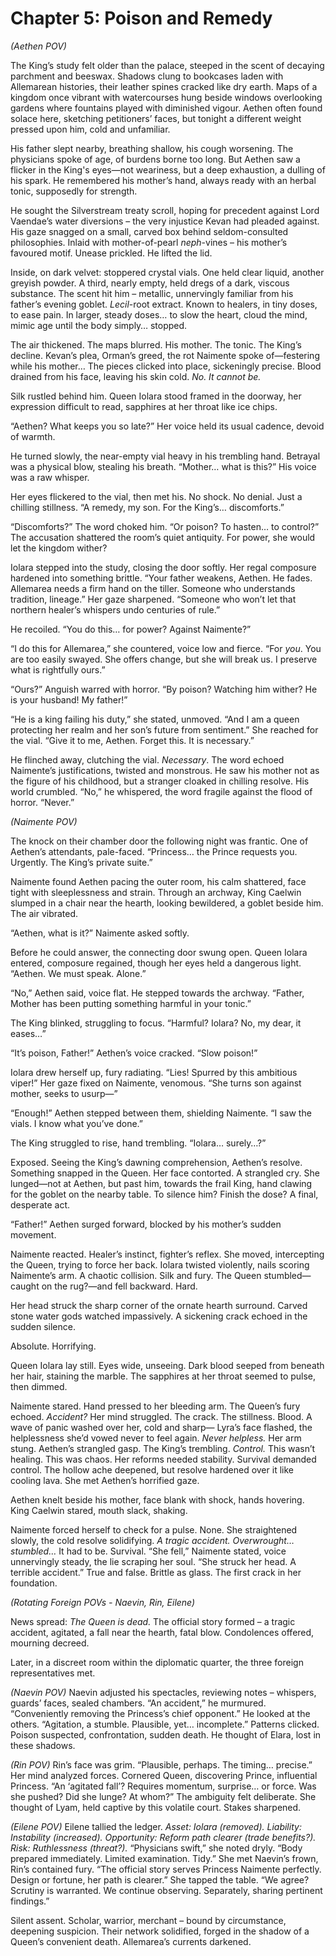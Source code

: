 # Chapter 5: Poison and Remedy

*(Aethen POV)*

The King’s study felt older than the palace, steeped in the scent of decaying parchment and beeswax. Shadows clung to bookcases laden with Allemarean histories, their leather spines cracked like dry earth. Maps of a kingdom once vibrant with watercourses hung beside windows overlooking gardens where fountains played with diminished vigour. Aethen often found solace here, sketching petitioners’ faces, but tonight a different weight pressed upon him, cold and unfamiliar.

His father slept nearby, breathing shallow, his cough worsening. The physicians spoke of age, of burdens borne too long. But Aethen saw a flicker in the King's eyes—not weariness, but a deep exhaustion, a dulling of his spark. He remembered his mother’s hand, always ready with an herbal tonic, supposedly for strength.

He sought the Silverstream treaty scroll, hoping for precedent against Lord Vaendae’s water diversions – the very injustice Kevan had pleaded against. His gaze snagged on a small, carved box behind seldom-consulted philosophies. Inlaid with mother-of-pearl *neph*-vines – his mother’s favoured motif. Unease prickled. He lifted the lid.

Inside, on dark velvet: stoppered crystal vials. One held clear liquid, another greyish powder. A third, nearly empty, held dregs of a dark, viscous substance. The scent hit him – metallic, unnervingly familiar from his father’s evening goblet. *Lecil*-root extract. Known to healers, in tiny doses, to ease pain. In larger, steady doses… to slow the heart, cloud the mind, mimic age until the body simply… stopped.

The air thickened. The maps blurred. His mother. The tonic. The King’s decline. Kevan’s plea, Orman’s greed, the rot Naimente spoke of—festering while his mother… The pieces clicked into place, sickeningly precise. Blood drained from his face, leaving his skin cold. *No. It cannot be.*

Silk rustled behind him. Queen Iolara stood framed in the doorway, her expression difficult to read, sapphires at her throat like ice chips.

“Aethen? What keeps you so late?” Her voice held its usual cadence, devoid of warmth.

He turned slowly, the near-empty vial heavy in his trembling hand. Betrayal was a physical blow, stealing his breath. “Mother… what is this?” His voice was a raw whisper.

Her eyes flickered to the vial, then met his. No shock. No denial. Just a chilling stillness. “A remedy, my son. For the King’s… discomforts.”

“Discomforts?” The word choked him. “Or poison? To hasten… to control?” The accusation shattered the room’s quiet antiquity. For power, she would let the kingdom wither?

Iolara stepped into the study, closing the door softly. Her regal composure hardened into something brittle. “Your father weakens, Aethen. He fades. Allemarea needs a firm hand on the tiller. Someone who understands tradition, lineage.” Her gaze sharpened. “Someone who won’t let that northern healer’s whispers undo centuries of rule.”

He recoiled. “You do this… for power? Against Naimente?”

“I do this for Allemarea,” she countered, voice low and fierce. “For *you*. You are too easily swayed. She offers change, but she will break us. I preserve what is rightfully ours.”

“Ours?” Anguish warred with horror. “By poison? Watching him wither? He is your husband! My father!”

“He is a king failing his duty,” she stated, unmoved. “And I am a queen protecting her realm and her son’s future from sentiment.” She reached for the vial. “Give it to me, Aethen. Forget this. It is necessary.”

He flinched away, clutching the vial. *Necessary*. The word echoed Naimente’s justifications, twisted and monstrous. He saw his mother not as the figure of his childhood, but a stranger cloaked in chilling resolve. His world crumbled. “No,” he whispered, the word fragile against the flood of horror. “Never.”

*(Naimente POV)*

The knock on their chamber door the following night was frantic. One of Aethen’s attendants, pale-faced. “Princess… the Prince requests you. Urgently. The King’s private suite.”

Naimente found Aethen pacing the outer room, his calm shattered, face tight with sleeplessness and strain. Through an archway, King Caelwin slumped in a chair near the hearth, looking bewildered, a goblet beside him. The air vibrated.

“Aethen, what is it?” Naimente asked softly.

Before he could answer, the connecting door swung open. Queen Iolara entered, composure regained, though her eyes held a dangerous light. “Aethen. We must speak. Alone.”

“No,” Aethen said, voice flat. He stepped towards the archway. “Father, Mother has been putting something harmful in your tonic.”

The King blinked, struggling to focus. “Harmful? Iolara? No, my dear, it eases…”

“It’s poison, Father!” Aethen’s voice cracked. “Slow poison!”

Iolara drew herself up, fury radiating. “Lies! Spurred by this ambitious viper!” Her gaze fixed on Naimente, venomous. “She turns son against mother, seeks to usurp—”

“Enough!” Aethen stepped between them, shielding Naimente. “I saw the vials. I know what you’ve done.”

The King struggled to rise, hand trembling. “Iolara… surely…?”

Exposed. Seeing the King’s dawning comprehension, Aethen’s resolve. Something snapped in the Queen. Her face contorted. A strangled cry. She lunged—not at Aethen, but past him, towards the frail King, hand clawing for the goblet on the nearby table. To silence him? Finish the dose? A final, desperate act.

“Father!” Aethen surged forward, blocked by his mother’s sudden movement.

Naimente reacted. Healer’s instinct, fighter’s reflex. She moved, intercepting the Queen, trying to force her back. Iolara twisted violently, nails scoring Naimente’s arm. A chaotic collision. Silk and fury. The Queen stumbled—caught on the rug?—and fell backward. Hard.

Her head struck the sharp corner of the ornate hearth surround. Carved stone water gods watched impassively. A sickening crack echoed in the sudden silence.

Absolute. Horrifying.

Queen Iolara lay still. Eyes wide, unseeing. Dark blood seeped from beneath her hair, staining the marble. The sapphires at her throat seemed to pulse, then dimmed.

Naimente stared. Hand pressed to her bleeding arm. The Queen’s fury echoed. *Accident?* Her mind struggled. The crack. The stillness. Blood. A wave of panic washed over her, cold and sharp— Lyra’s face flashed, the helplessness she’d vowed never to feel again. *Never helpless.* Her arm stung. Aethen’s strangled gasp. The King’s trembling. *Control.* This wasn’t healing. This was chaos. Her reforms needed stability. Survival demanded control. The hollow ache deepened, but resolve hardened over it like cooling lava. She met Aethen’s horrified gaze.

Aethen knelt beside his mother, face blank with shock, hands hovering. King Caelwin stared, mouth slack, shaking.

Naimente forced herself to check for a pulse. None. She straightened slowly, the cold resolve solidifying. *A tragic accident. Overwrought… stumbled…* It had to be. Survival. “She fell,” Naimente stated, voice unnervingly steady, the lie scraping her soul. “She struck her head. A terrible accident.” True and false. Brittle as glass. The first crack in her foundation.

*(Rotating Foreign POVs - Naevin, Rin, Eilene)*

News spread: *The Queen is dead.* The official story formed – a tragic accident, agitated, a fall near the hearth, fatal blow. Condolences offered, mourning decreed.

Later, in a discreet room within the diplomatic quarter, the three foreign representatives met.

*(Naevin POV)*
Naevin adjusted his spectacles, reviewing notes – whispers, guards’ faces, sealed chambers. “An accident,” he murmured. “Conveniently removing the Princess’s chief opponent.” He looked at the others. “Agitation, a stumble. Plausible, yet… incomplete.” Patterns clicked. Poison suspected, confrontation, sudden death. He thought of Elara, lost in these shadows.

*(Rin POV)*
Rin’s face was grim. “Plausible, perhaps. The timing… precise.” Her mind analyzed forces. Cornered Queen, discovering Prince, influential Princess. “An ‘agitated fall’? Requires momentum, surprise… or force. Was she pushed? Did she lunge? At whom?” The ambiguity felt deliberate. She thought of Lyam, held captive by this volatile court. Stakes sharpened.

*(Eilene POV)*
Eilene tallied the ledger. *Asset: Iolara (removed). Liability: Instability (increased). Opportunity: Reform path clearer (trade benefits?). Risk: Ruthlessness (threat?).* “Physicians swift,” she noted dryly. “Body prepared immediately. Limited examination. Tidy.” She met Naevin’s frown, Rin’s contained fury. “The official story serves Princess Naimente perfectly. Design or fortune, her path is clearer.” She tapped the table. “We agree? Scrutiny is warranted. We continue observing. Separately, sharing pertinent findings.”

Silent assent. Scholar, warrior, merchant – bound by circumstance, deepening suspicion. Their network solidified, forged in the shadow of a Queen’s convenient death. Allemarea’s currents darkened.